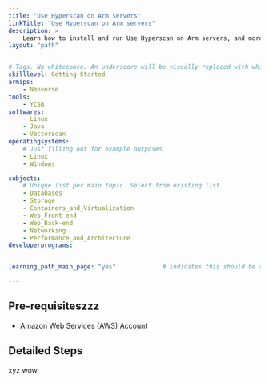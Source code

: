 ```yaml
---
title: "Use Hyperscan on Arm servers" 
linkTitle: "Use Hyperscan on Arm servers"
description: >
    Learn how to install and run Use Hyperscan on Arm servers, and more stuff to pad out this description properly.
layout: "path"


# Tags. No whitespace. An underscore will be visually replaced with whitespace.
skilllevel: Getting-Started
armips:
    - Neoverse
tools:
    - YCSB
softwares:
    - Linux
    - Java
    - Vectorscan
operatingsystems:
    # Just filling out for example purposes
    - Linux
    - Windows

subjects:
    # Unique list per main topic. Select from existing list.
    - Databases
    - Storage
    - Containers_and_Virtualization
    - Web_Front-end
    - Web_Back-end
    - Networking
    - Performance_and_Architecture
developerprograms:


learning_path_main_page: "yes"             # indicates this should be surfaced when looking for related content. Only set for _index.md of learning path content.

---
```


## Pre-requisiteszzz

* Amazon Web Services (AWS) Account 

## Detailed Steps
xyz
wow
